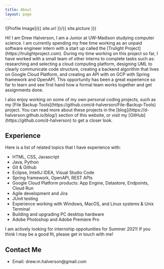 ```yaml
---
title: About
layout: page
---
```

![Profile Image]({{ site.url }}/{{ site.picture }})

<p>Hi! I am Drew Halverson, I am a Junior at UW-Madison studying computer science. I am currently spending my free time working as an unpaid software engineer intern with a start up called the [Trulight Project](https://trulightproject.com). During my time working on this project so far, I have worked with a small team of other interns to complete tasks such as: researching and selecting a cloud computing platform, designing UML to clearly communicate code structure, creating a backend algorithm that lives on Google Cloud Platform, and creating an API with on GCP with Spring framework and OpenAPI. This opportunity has been a great experience so far to learn and see first hand how a formal team works together and get assignments done.</p>

<p>I also enjoy working on some of my own personal coding projects, such as my [File Backup Tools](https://github.com/d-halverson/File-Backup-Tools) project. You can read more about these projects in the [blog](https://d-halverson.github.io/blog/) section of this website, or visit my [GitHub](https://github.com/d-halverson) to get a closer look.</p>

<h2>Experience</h2>
<p>Here is a list of related topics that I have experience with:
<ul class="skill-list">
	<li>HTML, CSS, Javascript</li>
	<li>Java, Python</li>
	<li>Git & Github</li>
	<li>Eclipse, IntelliJ IDEA, Visual Studio Code</li>
	<li>Spring framework, OpenAPI, REST APIs</li>
	<li>Google Cloud Platform products: App Engine, Datastore, Endpoints, Cloud Run</li>
	<li>Agile development and Jira</li>
	<li>JUnit testing</li>
	<li>Experience working with Windows, MacOS, and Linux systems & Unix Terminal</li>
	<li>Building and upgrading PC desktop hardware</li>
	<li>Adobe Photoshop and Adobe Premiere Pro</li>
</ul>

<p>I am actively looking for internship oppotunities for Summer 2021! If you think I may be a good fit, please get in touch with me!</p>

<h2>Contact Me</h2>
<ul class="contacts-list">
	<li>Email: drew.m.halverson@gmail.com</li>
</ul>
